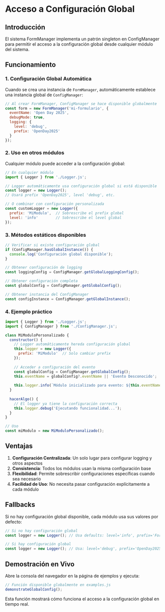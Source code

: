 # Acceso a Configuración Global

## Introducción

El sistema FormManager implementa un patrón singleton en ConfigManager para permitir el acceso a la configuración global desde cualquier módulo del sistema.

## Funcionamiento

### 1. Configuración Global Automática

Cuando se crea una instancia de `FormManager`, automáticamente establece una instancia global de `ConfigManager`:

```javascript
// Al crear FormManager, ConfigManager se hace disponible globalmente
const form = new FormManager('mi-formulario', {
  eventName: 'Open Day 2025',
  debugMode: true,
  logging: {
    level: 'debug',
    prefix: 'OpenDay2025'
  }
});
```

### 2. Uso en otros módulos

Cualquier módulo puede acceder a la configuración global:

```javascript
// En cualquier módulo
import { Logger } from './Logger.js';

// Logger automáticamente usa configuración global si está disponible
const logger = new Logger();
// Usará prefix 'OpenDay2025', level 'debug', etc.

// O combinar con configuración personalizada
const customLogger = new Logger({
  prefix: 'MiModulo',  // Sobrescribe el prefix global
  level: 'info'        // Sobrescribe el level global
});
```

### 3. Métodos estáticos disponibles

```javascript
// Verificar si existe configuración global
if (ConfigManager.hasGlobalInstance()) {
  console.log('Configuración global disponible');
}

// Obtener configuración de logging
const loggingConfig = ConfigManager.getGlobalLoggingConfig();

// Obtener configuración completa
const globalConfig = ConfigManager.getGlobalConfig();

// Obtener instancia del ConfigManager
const configInstance = ConfigManager.getGlobalInstance();
```

### 4. Ejemplo práctico

```javascript
import { Logger } from './Logger.js';
import { ConfigManager } from './ConfigManager.js';

class MiModuloPersonalizado {
  constructor() {
    // Logger automáticamente hereda configuración global
    this.logger = new Logger({
      prefix: 'MiModulo'  // Solo cambiar prefix
    });
    
    // Acceder a configuración del evento
    const globalConfig = ConfigManager.getGlobalConfig();
    this.eventName = globalConfig?.eventName || 'Evento Desconocido';
    
    this.logger.info(`Módulo inicializado para evento: ${this.eventName}`);
  }
  
  hacerAlgo() {
    // El logger ya tiene la configuración correcta
    this.logger.debug('Ejecutando funcionalidad...');
  }
}

// Uso
const miModulo = new MiModuloPersonalizado();
```

## Ventajas

1. **Configuración Centralizada**: Un solo lugar para configurar logging y otros aspectos
2. **Consistencia**: Todos los módulos usan la misma configuración base
3. **Flexibilidad**: Permite sobrescribir configuraciones específicas cuando sea necesario
4. **Facilidad de Uso**: No necesita pasar configuración explícitamente a cada módulo

## Fallbacks

Si no hay configuración global disponible, cada módulo usa sus valores por defecto:

```javascript
// Si no hay configuración global
const logger = new Logger(); // Usa defaults: level='info', prefix='FormSystem'

// Si hay configuración global
const logger = new Logger(); // Usa: level='debug', prefix='OpenDay2025' (del ejemplo)
```

## Demostración en Vivo

Abre la consola del navegador en la página de ejemplos y ejecuta:

```javascript
// Función disponible globalmente en examples.js
demonstrateGlobalConfig();
```

Esta función mostrará cómo funciona el acceso a la configuración global en tiempo real.